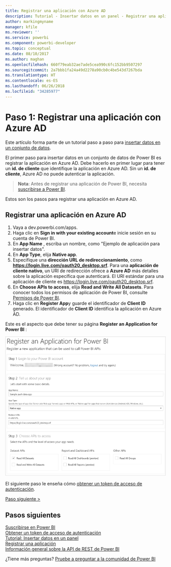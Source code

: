 ```yaml
---
title: Registrar una aplicación con Azure AD
description: Tutorial - Insertar datos en un panel - Registrar una aplicación con Azure AD
author: markingmyname
manager: kfile
ms.reviewer: ''
ms.service: powerbi
ms.component: powerbi-developer
ms.topic: conceptual
ms.date: 08/10/2017
ms.author: maghan
ms.openlocfilehash: 660f79eab32ae7ade5cea990c6fc152bb9507297
ms.sourcegitcommit: 2a7bbb1fa24a49d2278a90cb0c4be543d7267bda
ms.translationtype: HT
ms.contentlocale: es-ES
ms.lasthandoff: 06/26/2018
ms.locfileid: "34285977"
---
```

# <a name="step-1-register-an-app-with-azure-ad"></a>Paso 1: Registrar una aplicación con Azure AD
Este artículo forma parte de un tutorial paso a paso para [insertar datos en un conjunto de datos](walkthrough-push-data.md).

El primer paso para insertar datos en un conjunto de datos de Power BI es registrar la aplicación en Azure AD. Debe hacerlo en primer lugar para tener un **id. de cliente** que identifique la aplicación en Azure AD. Sin un **id. de cliente**, Azure AD no puede autenticar la aplicación.

> **Nota**: Antes de registrar una aplicación de Power BI, necesita [suscribirse a Power BI](create-an-azure-active-directory-tenant.md).
> 
> 

Estos son los pasos para registrar una aplicación en Azure AD.

## <a name="register-an-app-in-azure-ad"></a>Registrar una aplicación en Azure AD
1. Vaya a dev.powerbi.com/apps.
2. Haga clic en **Sign in with your existing account**e inicie sesión en su cuenta de Power BI.
3. En **App Name** , escriba un nombre, como "Ejemplo de aplicación para insertar datos".
4. En **App Type**, elija **Native app**.
5. Especifique una **dirección URL de redireccionamiento**, como **https://login.live.com/oauth20_desktop.srf**. Para una **aplicación de cliente nativo**, un URI de redirección ofrece a **Azure AD** más detalles sobre la aplicación específica que autenticará. El URI estándar para una aplicación de cliente es https://login.live.com/oauth20_desktop.srf.
6. En **Choose APIs to access**, elija **Read and Write All Datasets**. Para conocer todos los permisos de aplicación de Power BI, consulte [Permisos de Power BI](power-bi-permissions.md).
7. Haga clic en **Register App**y guarde el identificador de **Client ID** generado. El identificador de **Client ID** identifica la aplicación en Azure AD.

Este es el aspecto que debe tener su página **Register an Application for Power BI** :

![](media/walkthrough-push-data-register-app-with-azure-ad/powerbi-developer-sample-register-app.png)

El siguiente paso le enseña cómo [obtener un token de acceso de autenticación](walkthrough-push-data-get-token.md).

[Paso siguiente >](walkthrough-push-data-get-token.md)

## <a name="next-steps"></a>Pasos siguientes
[Suscribirse en Power BI](create-an-azure-active-directory-tenant.md)  
[Obtener un token de acceso de autenticación](walkthrough-push-data-get-token.md)  
[Tutorial: Insertar datos en un panel](walkthrough-push-data.md)  
[Registrar una aplicación](register-app.md)  
[Información general sobre la API de REST de Power BI](overview-of-power-bi-rest-api.md)  

¿Tiene más preguntas? [Pruebe a preguntar a la comunidad de Power BI](http://community.powerbi.com/)

